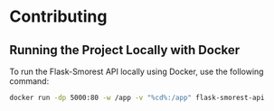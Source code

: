 # Contributing

## Running the Project Locally with Docker

To run the Flask-Smorest API locally using Docker, use the following command:

```bash
docker run -dp 5000:80 -w /app -v "%cd%:/app" flask-smorest-api
